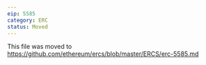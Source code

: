 ```yaml
---
eip: 5585
category: ERC
status: Moved
---
```


This file was moved to https://github.com/ethereum/ercs/blob/master/ERCS/erc-5585.md
